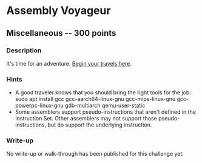 # Assembly Voyageur

## Miscellaneous -- 300 points

### Description

It's time for an adventure. [Begin your travels here](http://{{server}}:{{port}}).

### Hints

* A good traveler knows that you should bring the right tools for the job: sudo apt install gcc gcc-aarch64-linux-gnu gcc-mips-linux-gnu gcc-powerpc-linux-gnu gdb-multiarch qemu-user-static
* Some assemblers support pseudo-instructions that aren't defined in the Instruction Set. Other assemblers may not support those pseudo-instructions, but do support the underlying instruction.


### Write-up

No write-up or walk-through has been published for this challenge yet.

